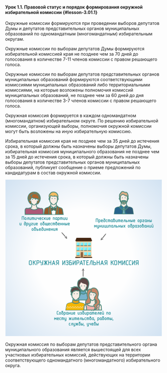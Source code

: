 #### Урок 1.1. Правовой статус и порядок формирования окружной избирательной комиссии {#lesson-3.01.1}

Окружные комиссии формируются при проведении выборов депутатов Думы и депутатов представительных органов муниципальных образований по одномандатным (многомандатным) избирательным округам.

Окружные комиссии по выборам депутатов Думы формируются избирательной комиссией края не позднее чем за 70 дней до голосования в количестве 7-11 членов комиссии с правом решающего голоса.

Окружные комиссии по выборам депутатов представительных органов муниципальных образований формируются соответствующими комиссиями муниципальных образований либо территориальными комиссиями, на которые возложены полномочия комиссий муниципальных образований, не позднее чем за 60 дней до дня голосования в количестве 3-7 членов комиссии с правом решающего голоса.

Окружная комиссия формируется в каждом одномандатном (многомандатном) избирательном округе. По решению избирательной комиссии, организующей выборы, полномочия окружной комиссии могут быть возложены на иную избирательную комиссию.

Избирательная комиссия края не позднее чем за 35 дней до истечения срока, в который должны быть назначены выборы депутатов Думы, избирательная комиссия муниципального образования не позднее чем за 15 дней до истечения срока, в который должны быть назначены выборы депутатов представительных органов муниципальных образований, публикует сообщение о приеме предложений по кандидатурам в состав окружной комиссии.

![Рисунок 1.1.1 - Субъекты права внесения кандидатур в состав окружной избирательной комиссии](./3.01.1.1.svg)

Окружная комиссия по выборам депутатов представительного органа муниципального образования является вышестоящей для всех участковых избирательных комиссий, действующих на территории соответствующего одномандатного (многомандатного) избирательного округа.
